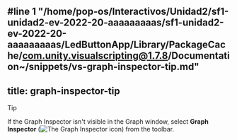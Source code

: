 #line 1 "/home/pop-os/Interactivos/Unidad2/sf1-unidad2-ev-2022-20-aaaaaaaaas/sf1-unidad2-ev-2022-20-aaaaaaaaas/LedButtonApp/Library/PackageCache/com.unity.visualscripting@1.7.8/Documentation~/snippets/vs-graph-inspector-tip.md"
---
title: graph-inspector-tip
---

   > [!TIP]
   > If the Graph Inspector isn't visible in the Graph window, select **Graph Inspector** (![The Graph Inspector icon](../images/vs-graph-inspector-icon.png)) from the toolbar.